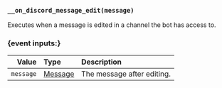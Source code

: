 ### `__on_discord_message_edit(message)`

Executes when a message is edited in a channel the bot has access to.


### {event inputs:}

|            Value | Type                          | Description                                  |
|-----------------:|:------------------------------|:---------------------------------------------|
|        `message` | [Message](/values/message.md) | The message after editing.                   |